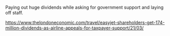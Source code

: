 Paying out huge dividends while asking for government support and laying off staff.

https://www.thelondoneconomic.com/travel/easyjet-shareholders-get-174-million-dividends-as-airline-appeals-for-taxpayer-support/21/03/
